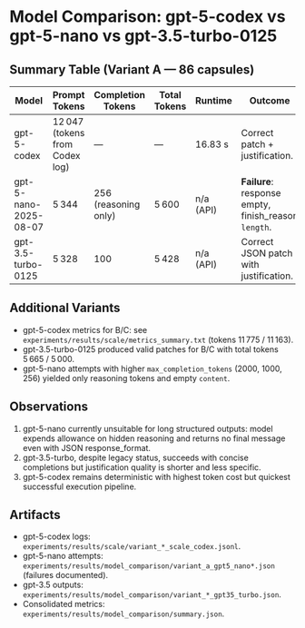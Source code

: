 # Model Comparison: gpt-5-codex vs gpt-5-nano vs gpt-3.5-turbo-0125

## Summary Table (Variant A — 86 capsules)
| Model | Prompt Tokens | Completion Tokens | Total Tokens | Runtime | Outcome |
|-------|---------------|-------------------|--------------|---------|---------|
| gpt-5-codex | 12 047 (tokens from Codex log) | — | — | 16.83 s | Correct patch + justification. |
| gpt-5-nano-2025-08-07 | 5 344 | 256 (reasoning only) | 5 600 | n/a (API) | **Failure**: response empty, finish_reason `length`. |
| gpt-3.5-turbo-0125 | 5 328 | 100 | 5 428 | n/a (API) | Correct JSON patch with justification. |

## Additional Variants
- gpt-5-codex metrics for B/C: see `experiments/results/scale/metrics_summary.txt` (tokens 11 775 / 11 163).
- gpt-3.5-turbo-0125 produced valid patches for B/C with total tokens 5 665 / 5 000.
- gpt-5-nano attempts with higher `max_completion_tokens` (2000, 1000, 256) yielded only reasoning tokens and empty `content`.

## Observations
1. gpt-5-nano currently unsuitable for long structured outputs: model expends allowance on hidden reasoning and returns no final message even with JSON response_format.
2. gpt-3.5-turbo, despite legacy status, succeeds with concise completions but justification quality is shorter and less specific.
3. gpt-5-codex remains deterministic with highest token cost but quickest successful execution pipeline.

## Artifacts
- gpt-5-codex logs: `experiments/results/scale/variant_*_scale_codex.jsonl`.
- gpt-5-nano attempts: `experiments/results/model_comparison/variant_a_gpt5_nano*.json` (failures documented).
- gpt-3.5 outputs: `experiments/results/model_comparison/variant_*_gpt35_turbo.json`.
- Consolidated metrics: `experiments/results/model_comparison/summary.json`.
